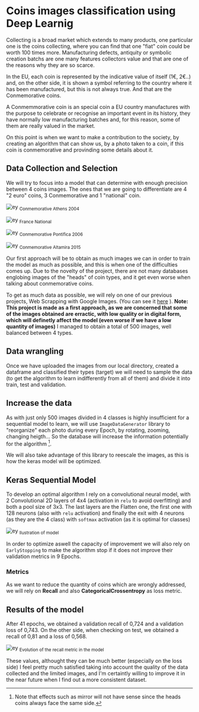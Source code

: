# Coins images classification using Deep Learnig


Collecting is a broad market which extends to many products, one particular one is the coins collecting, where you can find that one "fiat" coin could be worth 100 times more. Manufacturing defects, antiquity or symbolic creation batchs are one many features collectors value and that are one of the reasons why they are so scarce. 

In the EU, each coin is represented by the indicative value of itself (1€, 2€..) and, on the other side, it is shown a symbol referring to the country where it has been manufactured, but this is not always true. And that are the Conmemorative coins.

A Conmemmorative coin is an special coin a EU country manufactures with the purpose to celebrate or recognise an important event in its history, they have normally low manufacturing batches and, for this reason, some of them are really valued in the market.

On this point is when we want to make a contribution to the society, by creating an algorithm that can show us, by a photo taken to a coin, if this coin is conmemorative and provinding some details about it.

## Data Collection and Selection

We will try to focus into a model that can determine with enough precision between 4 coins images. The ones that we are going to differentiate are 4 "2 euro" coins, 3 Conmemorative and 1 "national" coin.

![ey](https://raw.githubusercontent.com/NotCorrectlyDonated/Learning_Deeply_about_currencies/main/info/coin%20types/Atenas0%20(78).jpg)
<sub>Conmemorative Athens 2004</sub>

![ey](https://raw.githubusercontent.com/NotCorrectlyDonated/Learning_Deeply_about_currencies/main/info/coin%20types/Francia0%20(2).jpg)
<sub>France National</sub> 

![ey](https://raw.githubusercontent.com/NotCorrectlyDonated/Learning_Deeply_about_currencies/main/info/coin%20types/image005.jpg) 
<sub>Conmemorative Pontifica 2006</sub>

![ey](https://raw.githubusercontent.com/NotCorrectlyDonated/Learning_Deeply_about_currencies/main/info/coin%20types/image007.jpg)
<sub>Conmemorative Altamira 2015 </sub>



Our first approach will be to obtain as much images we can in order to train the model as much as possible, and this is when one of the difficulties comes up. Due to the novelty of the project, there are not many databases englobing images of the "heads" of coin types, and it get even worse when talking about conmemorative coins.

To get as much data as possible, we will rely on one of our previous projects, Web Scrapping with Google Images. (You can see it [here](https://github.com/NotCorrectlyDonated/Google_Images_Scraping) ). 
**Note: This project is made as a first approach, as we are concerned that some of the images obtained are erractic, with low quality or in digital form, which will definetly affect the model (even worse if we have a low quantity of images)**
I managed to obtain a total of 500 images, well balanced between 4 types.

## Data wrangling

Once we have uploaded the images from our local directory, created a dataframe and classified their types (target) we will need to sample the data (to get the algorithm to learn indifferently from all of them) and divide it into train, test and validation.

## Increase the data 
As with just only 500 images divided in 4 classes is highly insufficient for a sequential model to learn, we will use ``ImageDataGenerator`` library to "reorganize" each photo during every Epoch, by rotating, zooming, changing heigth... So the database will increase the information potentially for the algorithm [^1].

We will also take advantage of this library to reescale the images, as this is how the keras model will be optimized.

[^1]: Note that effects such as mirror will not have sense since the heads coins always face the same side.

## Keras Sequential Model

To develop an optimal algorithm I rely on a convolutional neural model, with 2 Convolutional 2D layers of 4x4 (activation in ``relu`` to avoid overfitting) and both a pool size of 3x3. The last layers are the Flatten one, the first one with 128 neurons (also with ``relu`` activation) and finally the exit with 4 neurons (as they are the 4 class) with ``softmax`` activation (as it is optimal for classes)

![ey](https://raw.githubusercontent.com/NotCorrectlyDonated/Learning_Deeply_about_currencies/main/info/Keras%20graph.png)
<sub> Ilustration of model </sub> 

In order to optimize aswell the capacity of improvement we will also rely on ``EarlyStopping`` to make the algorithm stop if it does not improve their validation metrics in 9 Epochs.

### Metrics

As we want to reduce the quantity of coins which are wrongly addressed, we will rely on **Recall** and also **CategoricalCrossentropy** as loss metric.


## Results of the model

After 41 epochs, we obtained a validation recall of 0,724  and a validation loss of 0,743. On the other side, when checking on test, we obtained a recall of 0,81 and a loss of 0,568.

![ey](https://raw.githubusercontent.com/NotCorrectlyDonated/Learning_Deeply_about_currencies/main/info/Model%20training%20metric.PNG)
<sub> Evolution of the recall metric in the model </sub> 


These values, althought they can be much better (especially on the loss side) I feel pretty much satisfied taking into account the quality of the data collected and the limited images, and I'm certaintly willing to improve it in the near future when I find out a more consistent dataset.

